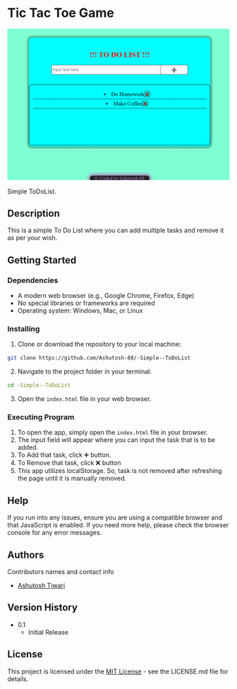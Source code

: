 # Tic Tac Toe Game

![Preview_ToDoList](./images/previewToDoList.png)

Simple ToDoList.

## Description

This is a simple To Do List where you can add multiple tasks and remove it as per your wish.

## Getting Started

### Dependencies

- A modern web browser (e.g., Google Chrome, Firefox, Edge)
- No special libraries or frameworks are required
- Operating system: Windows, Mac, or Linux

### Installing

1. Clone or download the repository to your local machine:

```sh
git clone https://github.com/Ashutosh-88/-Simple--ToDoList
```

2. Navigate to the project folder in your terminal:

```sh
cd -Simple--ToDoList
```

3. Open the `index.html` file in your web browser.

### Executing Program

1. To open the app, simply open the `index.html` file in your browser.
2. The input field will appear where you can input the task that is to be added.
3. To Add that task, click ➕ button.
4. To Remove that task, click ❌ button
5. This app utilizes localStorage. So, task is not removed after refreshing the page until it is manually removed.

## Help

If you run into any issues, ensure you are using a compatible browser and that JavaScript is enabled. If you need more help, please check the browser console for any error messages.

## Authors

Contributors names and contact info

- [Ashutosh Tiwari](https://www.linkedin.com/in/ashutosh-tiwari-70b504190/)

## Version History

- 0.1
  - Initial Release

## License

This project is licensed under the [MIT License](https://opensource.org/licenses/MIT) - see the LICENSE.md file for details.
